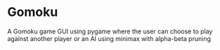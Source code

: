 # Gomoku
A Gomoku game GUI using pygame where the user can choose to play against another player or an AI using minimax with alpha-beta pruning
